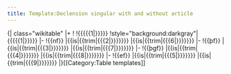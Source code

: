 ```yaml
---
title: Template:Declension singular with and without article
---
```


{| class="wikitable"
|+
!
!{{{{{1|}}}}}
!style="background:darkgray"|{{{{{1|}}}}}
|-
!{{nf}}
|{{is|{{trim|{{{2|}}}}}}}
|{{is|{{trim|{{{6|}}}}}}}
|-
!{{þf}}
|{{is|{{trim|{{{3|}}}}}}}
|{{is|{{trim|{{{7|}}}}}}}
|-
!{{þgf}}
|{{is|{{trim|{{{4|}}}}}}}
|{{is|{{trim|{{{8|}}}}}}}
|-
!{{ef}}
|{{is|{{trim|{{{5|}}}}}}}
|{{is|{{trim|{{{9|}}}}}}}
|}<noinclude>[[Category:Table templates]]</noinclude>
